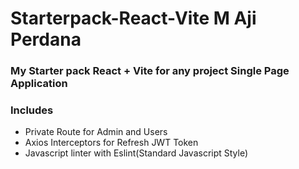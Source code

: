 # Starterpack-React-Vite M Aji Perdana
### My Starter pack React + Vite for any project Single Page Application

### Includes
- Private Route for Admin and Users
- Axios Interceptors for Refresh JWT Token
- Javascript linter with Eslint(Standard Javascript Style)
